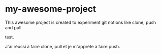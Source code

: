 # my-awesome-project

This awesome project is created to experiment git notions like clone, push and pull.

test.

J'ai réussi à faire clone, pull et je m'apprête à faire push.